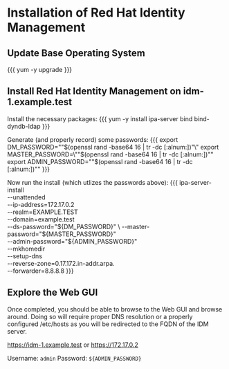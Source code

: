 # Installation of Red Hat Identity Management

## Update Base Operating System
{{{
yum -y upgrade
}}}

## Install Red Hat Identity Management on idm-1.example.test
Install the necessary packages:
{{{
yum -y install ipa-server bind bind-dyndb-ldap
}}}

Generate (and properly record) some passwords:
{{{
  export DM_PASSWORD=\""$(openssl rand -base64 16 | tr -dc [:alnum:])"\"
  export MASTER_PASSWORD=\""$(openssl rand -base64 16 | tr -dc [:alnum:])"\"
  export ADMIN_PASSWORD=\""$(openssl rand -base64 16 | tr -dc [:alnum:])"\"
}}}

Now run the install (which utlizes the passwords above):
{{{
ipa-server-install \
  --unattended \
  --ip-address=172.17.0.2 \
  --realm=EXAMPLE.TEST \
  --domain=example.test \
  --ds-password="${DM_PASSWORD}" \
  --master-password="${MASTER_PASSWORD}" \
  --admin-password="${ADMIN_PASSWORD}" \
  --mkhomedir \
  --setup-dns \
  --reverse-zone=0.17.172.in-addr.arpa. \
  --forwarder=8.8.8.8
}}}

## Explore the Web GUI
Once completed, you should be able to browse to the Web GUI and browse around.  Doing
so will require proper DNS resolution or a properly configured /etc/hosts as you will
be redirected to the FQDN of the IDM server.

https://idm-1.example.test or https://172.17.0.2

Username: ```admin```
Password: ```${ADMIN_PASSWORD}```
